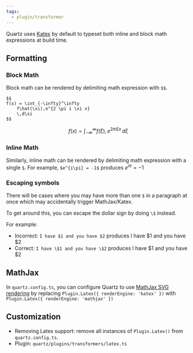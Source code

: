 ```yaml
---
tags:
  - plugin/transformer
---
```


Quartz uses [Katex](https://katex.org/) by default to typeset both inline and block math expressions at build time.

## Formatting

### Block Math

Block math can be rendered by delimiting math expression with `$$`.

```
$$
f(x) = \int_{-\infty}^\infty
    f\hat(\xi),e^{2 \pi i \xi x}
    \,d\xi
$$
```

$$
f(x) = \int_{-\infty}^\infty
    f\hat(\xi),e^{2 \pi i \xi x}
    \,d\xi
$$

### Inline Math

Similarly, inline math can be rendered by delimiting math expression with a single `$`. For example, `$e^{i\pi} = -1$` produces $e^{i\pi} = -1$

### Escaping symbols

There will be cases where you may have more than one `$` in a paragraph at once which may accidentally trigger MathJax/Katex.

To get around this, you can escape the dollar sign by doing `\$` instead.

For example:

- Incorrect: `I have $1 and you have $2` produces I have $1 and you have $2
- Correct: `I have \$1 and you have \$2` produces I have \$1 and you have \$2

## MathJax

In `quartz.config.ts`, you can configure Quartz to use [MathJax SVG rendering](https://docs.mathjax.org/en/latest/output/svg.html) by replacing `Plugin.Latex({ renderEngine: 'katex' })` with `Plugin.Latex({ renderEngine: 'mathjax' })`

## Customization

- Removing Latex support: remove all instances of `Plugin.Latex()` from `quartz.config.ts`.
- Plugin: `quartz/plugins/transformers/latex.ts`
